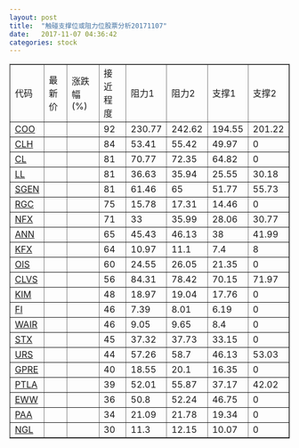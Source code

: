 ```yaml
---
layout: post
title:  "触碰支撑位或阻力位股票分析20171107"
date:   2017-11-07 04:36:42
categories: stock
---
```

<script type="text/javascript">
var stockList = []
stockList.push('gb_coo');
stockList.push('gb_clh');
stockList.push('gb_cl');
stockList.push('gb_ll');
stockList.push('gb_sgen');
stockList.push('gb_rgc');
stockList.push('gb_nfx');
stockList.push('gb_ann');
stockList.push('gb_kfx');
stockList.push('gb_ois');
stockList.push('gb_clvs');
stockList.push('gb_kim');
stockList.push('gb_fi');
stockList.push('gb_wair');
stockList.push('gb_stx');
stockList.push('gb_urs');
stockList.push('gb_gpre');
stockList.push('gb_ptla');
stockList.push('gb_eww');
stockList.push('gb_paa');
stockList.push('gb_ngl');
</script>
<table border="1">
 <tr>
 <td>代码</td>
 <td>最新价</td>
 <td>涨跌幅(%)</td>
 <td>接近程度</td>
 <td>阻力1</td>
 <td>阻力2</td>
 <td>支撑1</td>
 <td>支撑2</td>
</tr>
  <tr id="coo" class="red">
  <td><a href="http://stock.finance.sina.com.cn/usstock/quotes/COO.html" target="_blank">COO</a></td><td></td><td></td><td>92</td><td>230.77</td><td>242.62</td><td>194.55</td><td>201.22</td></tr>
  <tr id="clh" class="red">
  <td><a href="http://stock.finance.sina.com.cn/usstock/quotes/CLH.html" target="_blank">CLH</a></td><td></td><td></td><td>84</td><td>53.41</td><td>55.42</td><td>49.97</td><td>0</td></tr>
  <tr id="cl" class="red">
  <td><a href="http://stock.finance.sina.com.cn/usstock/quotes/CL.html" target="_blank">CL</a></td><td></td><td></td><td>81</td><td>70.77</td><td>72.35</td><td>64.82</td><td>0</td></tr>
  <tr id="ll" class="green">
  <td><a href="http://stock.finance.sina.com.cn/usstock/quotes/LL.html" target="_blank">LL</a></td><td></td><td></td><td>81</td><td>36.63</td><td>35.94</td><td>25.55</td><td>30.18</td></tr>
  <tr id="sgen" class="red">
  <td><a href="http://stock.finance.sina.com.cn/usstock/quotes/SGEN.html" target="_blank">SGEN</a></td><td></td><td></td><td>81</td><td>61.46</td><td>65</td><td>51.77</td><td>55.73</td></tr>
  <tr id="rgc" class="red">
  <td><a href="http://stock.finance.sina.com.cn/usstock/quotes/RGC.html" target="_blank">RGC</a></td><td></td><td></td><td>75</td><td>15.78</td><td>17.31</td><td>14.46</td><td>0</td></tr>
  <tr id="nfx" class="green">
  <td><a href="http://stock.finance.sina.com.cn/usstock/quotes/NFX.html" target="_blank">NFX</a></td><td></td><td></td><td>71</td><td>33</td><td>35.99</td><td>28.06</td><td>30.77</td></tr>
  <tr id="ann" class="red">
  <td><a href="http://stock.finance.sina.com.cn/usstock/quotes/ANN.html" target="_blank">ANN</a></td><td></td><td></td><td>65</td><td>45.43</td><td>46.13</td><td>38</td><td>41.99</td></tr>
  <tr id="kfx" class="green">
  <td><a href="http://stock.finance.sina.com.cn/usstock/quotes/KFX.html" target="_blank">KFX</a></td><td></td><td></td><td>64</td><td>10.97</td><td>11.1</td><td>7.4</td><td>8</td></tr>
  <tr id="ois" class="red">
  <td><a href="http://stock.finance.sina.com.cn/usstock/quotes/OIS.html" target="_blank">OIS</a></td><td></td><td></td><td>60</td><td>24.55</td><td>26.05</td><td>21.35</td><td>0</td></tr>
  <tr id="clvs" class="green">
  <td><a href="http://stock.finance.sina.com.cn/usstock/quotes/CLVS.html" target="_blank">CLVS</a></td><td></td><td></td><td>56</td><td>84.31</td><td>78.42</td><td>70.15</td><td>71.97</td></tr>
  <tr id="kim" class="red">
  <td><a href="http://stock.finance.sina.com.cn/usstock/quotes/KIM.html" target="_blank">KIM</a></td><td></td><td></td><td>48</td><td>18.97</td><td>19.04</td><td>17.76</td><td>0</td></tr>
  <tr id="fi" class="red">
  <td><a href="http://stock.finance.sina.com.cn/usstock/quotes/FI.html" target="_blank">FI</a></td><td></td><td></td><td>46</td><td>7.39</td><td>8.01</td><td>6.19</td><td>0</td></tr>
  <tr id="wair" class="red">
  <td><a href="http://stock.finance.sina.com.cn/usstock/quotes/WAIR.html" target="_blank">WAIR</a></td><td></td><td></td><td>46</td><td>9.05</td><td>9.65</td><td>8.4</td><td>0</td></tr>
  <tr id="stx" class="green">
  <td><a href="http://stock.finance.sina.com.cn/usstock/quotes/STX.html" target="_blank">STX</a></td><td></td><td></td><td>45</td><td>37.32</td><td>37.73</td><td>33.15</td><td>0</td></tr>
  <tr id="urs" class="green">
  <td><a href="http://stock.finance.sina.com.cn/usstock/quotes/URS.html" target="_blank">URS</a></td><td></td><td></td><td>44</td><td>57.26</td><td>58.7</td><td>46.13</td><td>53.03</td></tr>
  <tr id="gpre" class="green">
  <td><a href="http://stock.finance.sina.com.cn/usstock/quotes/GPRE.html" target="_blank">GPRE</a></td><td></td><td></td><td>40</td><td>18.55</td><td>20.1</td><td>16.35</td><td>0</td></tr>
  <tr id="ptla" class="red">
  <td><a href="http://stock.finance.sina.com.cn/usstock/quotes/PTLA.html" target="_blank">PTLA</a></td><td></td><td></td><td>39</td><td>52.01</td><td>55.87</td><td>37.17</td><td>42.02</td></tr>
  <tr id="eww" class="green">
  <td><a href="http://stock.finance.sina.com.cn/usstock/quotes/EWW.html" target="_blank">EWW</a></td><td></td><td></td><td>36</td><td>50.8</td><td>52.24</td><td>46.75</td><td>0</td></tr>
  <tr id="paa" class="red">
  <td><a href="http://stock.finance.sina.com.cn/usstock/quotes/PAA.html" target="_blank">PAA</a></td><td></td><td></td><td>34</td><td>21.09</td><td>21.78</td><td>19.34</td><td>0</td></tr>
  <tr id="ngl" class="red">
  <td><a href="http://stock.finance.sina.com.cn/usstock/quotes/NGL.html" target="_blank">NGL</a></td><td></td><td></td><td>30</td><td>11.3</td><td>12.15</td><td>10.07</td><td>0</td></tr>
</table>
